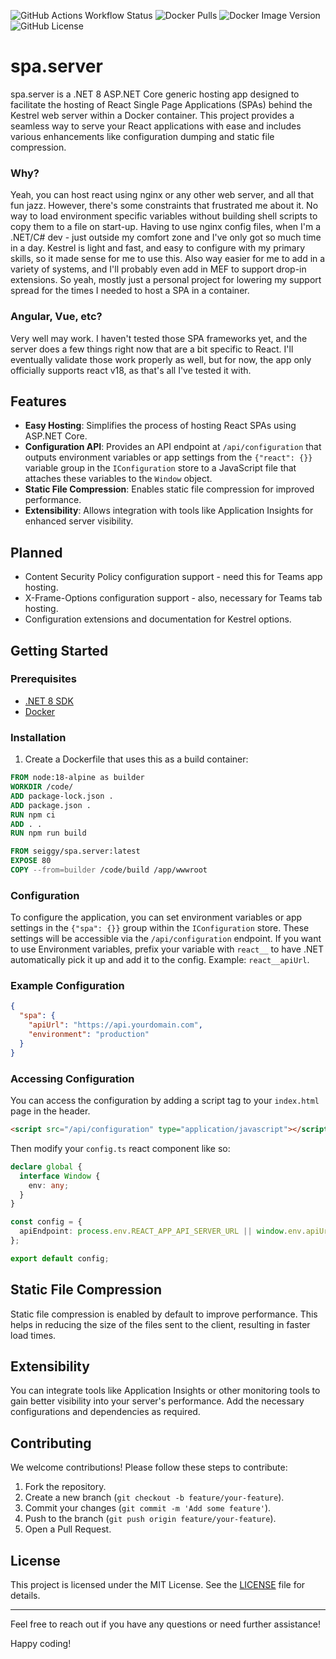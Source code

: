 ![GitHub Actions Workflow Status](https://img.shields.io/github/actions/workflow/status/seiggy/spa.server/docker-image.yml)
![Docker Pulls](https://img.shields.io/docker/pulls/seiggy/spa.server)
![Docker Image Version](https://img.shields.io/docker/v/seiggy/spa.server)
![GitHub License](https://img.shields.io/github/license/seiggy/spa.server)


# spa.server

spa.server is a .NET 8 ASP.NET Core generic hosting app designed to facilitate the hosting of React Single Page Applications (SPAs) behind the Kestrel web server within a Docker container. This project provides a seamless way to serve your React applications with ease and includes various enhancements like configuration dumping and static file compression.

### Why?
Yeah, you can host react using nginx or any other web server, and all that fun jazz. However, there's some constraints that frustrated me about it. No way to load environment specific variables without building shell scripts to copy them to a file on start-up. Having to use nginx config files, when I'm a .NET/C# dev - just outside my comfort zone and I've only got so much time in a day. Kestrel is light and fast, and easy to configure with my primary skills, so it made sense for me to use this. Also way easier for me to add in a variety of systems, and I'll probably even add in MEF to support drop-in extensions. So yeah, mostly just a personal project for lowering my support spread for the times I needed to host a SPA in a container.

### Angular, Vue, etc?
Very well may work. I haven't tested those SPA frameworks yet, and the server does a few things right now that are a bit specific to React. I'll eventually validate those work properly as well, but for now, the app only officially supports react v18, as that's all I've tested it with.

## Features

- **Easy Hosting**: Simplifies the process of hosting React SPAs using ASP.NET Core.
- **Configuration API**: Provides an API endpoint at `/api/configuration` that outputs environment variables or app settings from the `{"react": {}}` variable group in the `IConfiguration` store to a JavaScript file that attaches these variables to the `Window` object.
- **Static File Compression**: Enables static file compression for improved performance.
- **Extensibility**: Allows integration with tools like Application Insights for enhanced server visibility.

## Planned
- Content Security Policy configuration support - need this for Teams app hosting.
- X-Frame-Options configuration support - also, necessary for Teams tab hosting.
- Configuration extensions and documentation for Kestrel options.

## Getting Started

### Prerequisites

- [.NET 8 SDK](https://dotnet.microsoft.com/download/dotnet/8.0)
- [Docker](https://www.docker.com/get-started)

### Installation

1. Create a Dockerfile that uses this as a build container:

```Dockerfile
FROM node:18-alpine as builder
WORKDIR /code/
ADD package-lock.json .
ADD package.json .
RUN npm ci
ADD . .
RUN npm run build

FROM seiggy/spa.server:latest
EXPOSE 80
COPY --from=builder /code/build /app/wwwroot
```

### Configuration

To configure the application, you can set environment variables or app settings in the `{"spa": {}}` group within the `IConfiguration` store. These settings will be accessible via the `/api/configuration` endpoint. If you want to use Environment variables, prefix your variable with `react__` to have .NET automatically pick it up and add it to the config. Example: `react__apiUrl`.

### Example Configuration

```json
{
  "spa": {
    "apiUrl": "https://api.yourdomain.com",
    "environment": "production"
  }
}
```

### Accessing Configuration

You can access the configuration by adding a script tag to your `index.html` page in the header.

```html
<script src="/api/configuration" type="application/javascript"></script>
```

Then modify your `config.ts` react component like so:

```typescript
declare global {
  interface Window {
    env: any;
  }
}

const config = {
  apiEndpoint: process.env.REACT_APP_API_SERVER_URL || window.env.apiUrl,
};

export default config;
```

## Static File Compression

Static file compression is enabled by default to improve performance. This helps in reducing the size of the files sent to the client, resulting in faster load times.

## Extensibility

You can integrate tools like Application Insights or other monitoring tools to gain better visibility into your server's performance. Add the necessary configurations and dependencies as required.

## Contributing

We welcome contributions! Please follow these steps to contribute:

1. Fork the repository.
2. Create a new branch (`git checkout -b feature/your-feature`).
3. Commit your changes (`git commit -m 'Add some feature'`).
4. Push to the branch (`git push origin feature/your-feature`).
5. Open a Pull Request.

## License

This project is licensed under the MIT License. See the [LICENSE](LICENSE) file for details.

---

Feel free to reach out if you have any questions or need further assistance!

Happy coding!
